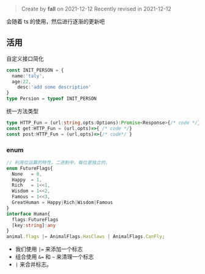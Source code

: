 > Create by **fall** on 2021-12-12
> Recently revised in 2021-12-12

会随着 ts 的使用，然后进行逐渐的更新吧

## 活用

自定义接口简化

```ts
const INIT_PERSON = {
  name:'taly',
  age:22,
	desc:'add some description'
}
type Persion = typeof INIT_PERSON
```

统一方法类型

```ts
type HTTP_Fun = (url:string,opts:Options):Promise<Response>{/* code */}
const get:HTTP_Fun = (url,opts)=>{ /* code */}
const post:HTTP_Fun = (url,opts)=>{/* code*/ }
```

### enum

```ts
// 利用位运算的特性，二进制中，每位是独立的，
enum FutureFlags{
  None   = 0,
  Happy  = 1,
  Rich   = 1<<1,
  Wisdom = 1<<2,
  Famous = 1<<3,
  GreatHuman = Happy|Rich|Wisdom|Famous
}
interface Human{
  flags:FutureFlags
  [key:string]:any
}
animal.flags |= AnimalFlags.HasClaws | AnimalFlags.CanFly;
```

- 我们使用 `|=` 来添加一个标志
- 组合使用 `&=` 和 `~` 来清理一个标志
- `|` 来合并标志。
